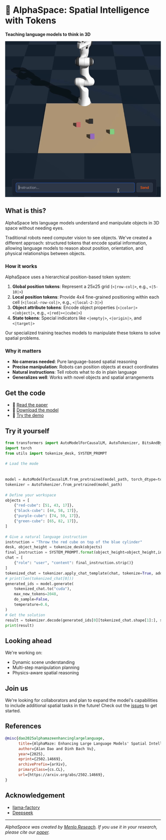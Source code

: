 # 🌌 AlphaSpace: Spatial Intelligence with Tokens 

**Teaching language models to think in 3D**

![A robot precisely placing a red cube on a target platform](ezgif-725a7d9cda83ca.gif)

## What is this?

AlphaSpace lets language models understand and manipulate objects in 3D space without needing eyes. 

Traditional robots need computer vision to see objects. We've created a different approach: structured tokens that encode spatial information, allowing language models to reason about position, orientation, and physical relationships between objects.

### How it works

AlphaSpace uses a hierarchical position-based token system:
1. **Global position tokens**: Represent a 25x25 grid (`<|row-col|>`, e.g., `<|5-10|>`)
2. **Local position tokens**: Provide 4x4 fine-grained positioning within each cell (`<|local-row-col|>`, e.g., `<|local-2-3|>`)
3. **Object attribute tokens**: Encode object properties (`<|color|><|object|>`, e.g., `<|red|><|cube|>`)
4. **State tokens**: Special indicators like `<|empty|>`, `<|origin|>`, and `<|target|>`

Our specialized training teaches models to manipulate these tokens to solve spatial problems.
### Why it matters

- **No cameras needed**: Pure language-based spatial reasoning
- **Precise manipulation**: Robots can position objects at exact coordinates
- **Natural instructions**: Tell robots what to do in plain language
- **Generalizes well**: Works with novel objects and spatial arrangements

## Get the code

- 📄 [Read the paper](https://arxiv.org/abs/2503.18769)
- 🤗 [Download the model](https://huggingface.co/homebrewltd/AlphaSpace-1.5B)
- 🧪 [Try the demo](https://alphaspace.demo.com)

## Try it yourself

```python
from transformers import AutoModelForCausalLM, AutoTokenizer, BitsAndBytesConfig, pipeline
import torch
from utils import tokenize_desk, SYSTEM_PROMPT

# Load the mode


model = AutoModelForCausalLM.from_pretrained(model_path, torch_dtype=torch.bfloat16).to(device)
tokenizer = AutoTokenizer.from_pretrained(model_path)

# Define your workspace
objects = [
    {"red-cube": [51, 43, 17]},
    {"black-cube": [44, 58, 17]},
    {"purple-cube": [74, 59, 17]},
    {"green-cube": [65, 82, 17]},
]

# Give a natural language instruction
instruction = "Throw the red cube on top of the blue cylinder"
desk, object_height = tokenize_desk(objects)
final_instruction = SYSTEM_PROMPT.format(object_height=object_height,instruction=instruction,TABLE_MAP=desk)
chat = [
    {"role": "user", "content": final_instruction.strip()}
]
tokenized_chat = tokenizer.apply_chat_template(chat, tokenize=True, add_generation_prompt=True, use_system_prompt=False, return_tensors="pt")
# print(len(tokenized_chat[0]))
generated_ids = model.generate(
    tokenized_chat.to("cuda"),
    max_new_tokens=2048,
    do_sample=False,
    temperature=0.6,
)
# Get the solution
result = tokenizer.decode(generated_ids[0][tokenized_chat.shape[1]:], skip_special_tokens=True)
print(result)
```

## Looking ahead

We're working on:
- Dynamic scene understanding
- Multi-step manipulation planning
- Physics-aware spatial reasoning

## Join us

We're looking for collaborators and plan to expand the model's capabilities to include additional spatial tasks in the future! Check out the [issues](https://github.com/menloresearch/space-thinker) to get started.

## References

```bibtex
@misc{dao2025alphamazeenhancinglargelanguage,
      title={AlphaMaze: Enhancing Large Language Models' Spatial Intelligence via GRPO}, 
      author={Alan Dao and Dinh Bach Vu},
      year={2025},
      eprint={2502.14669},
      archivePrefix={arXiv},
      primaryClass={cs.CL},
      url={https://arxiv.org/abs/2502.14669}, 
}
```

## Acknowledgement

- [llama-factory](https://github.com/hiyouga/LLaMA-Factory)
- [Deepseek](https://github.com/deepseek-ai/DeepSeek-R1)
---

*AlphaSpace was created by [Menlo Reseach](https://www.menlo.ai/). If you use it in your research, please cite our [paper](https://arxiv.org/abs/2503.18769).*